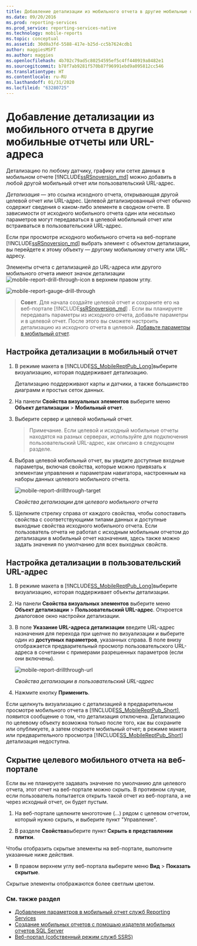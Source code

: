 ```yaml
---
title: Добавление детализации из мобильного отчета в другие мобильные отчеты или URL-адреса | Документы Майкрософт
ms.date: 09/20/2016
ms.prod: reporting-services
ms.prod_service: reporting-services-native
ms.technology: mobile-reports
ms.topic: conceptual
ms.assetid: 30d0a3fd-5588-417e-b25d-cc5b7624cdb1
author: maggiesMSFT
ms.author: maggies
ms.openlocfilehash: 4b702c79ad5c80254595ef5c4ff440919a8482e1
ms.sourcegitcommit: b78f7ab9281f570b87f96991ebd9a095812cc546
ms.translationtype: HT
ms.contentlocale: ru-RU
ms.lasthandoff: 01/31/2020
ms.locfileid: "63280725"
---
```

# <a name="add-drillthrough-from-a-mobile-report-to-other-mobile-reports-or-urls"></a>Добавление детализации из мобильного отчета в другие мобильные отчеты или URL-адреса
Детализацию по любому датчику, графику или сетке данных в мобильном отчете [!INCLUDE[ssRSnoversion_md](../../includes/ssrsnoversion-md.md)] можно добавить в любой другой мобильный отчет или пользовательский URL-адрес. 

*Детализация*  — это ссылка исходного отчета, открывающая другой целевой отчет или URL-адрес. Целевой детализированный отчет обычно содержит сведения о каком-либо элементе в сводном отчете. В зависимости от исходного мобильного отчета один или несколько параметров могут передаваться в целевой мобильный отчет или встраиваться в пользовательский URL-адрес.  
  
Если при просмотре исходного мобильного отчета на веб-портале [!INCLUDE[ssRSnoversion_md](../../includes/ssrsnoversion-md.md)] выбрать элемент с объектом детализации, вы перейдете к этому объекту — другому мобильному отчету или URL-адресу.  

Элементы отчета с детализацией до URL-адреса или другого мобильного отчета имеют значок детализации ![mobile-report-drill-through-icon](../../reporting-services/mobile-reports/media/mobile-report-drill-through-icon.png) в верхнем правом углу.

![mobile-report-gauge-drill-through](../../reporting-services/mobile-reports/media/mobile-report-gauge-drill-through.png) 

>**Совет**. Для начала создайте целевой отчет и сохраните его на веб-портале [!INCLUDE[ssRSnoversion_md](../../includes/ssrsnoversion-md.md)] . Если вы планируете передавать параметры из исходного отчета, добавьте параметры и в целевой отчет. После этого вы сможете настроить детализацию из исходного отчета в целевой. [Добавьте параметры в мобильный отчет](../../reporting-services/mobile-reports/add-parameters-to-a-mobile-report-reporting-services.md).
 
## <a name="set-up-drillthrough-to-a-mobile-report"></a>Настройка детализации в мобильный отчет  

1. В режиме макета в [!INCLUDE[SS_MobileReptPub_Long](../../includes/ss-mobilereptpub-long.md)]выберите визуализацию, которая поддерживает детализацию.   

   Детализацию поддерживают карты и датчики, а также большинство диаграмм и простых сеток данных.
   
2. На панели **Свойства визуальных элементов** выберите меню **Объект детализации** > **Мобильный отчет**.  
3. Выберите сервер и целевой мобильный отчет.  

   >Примечание. Если целевой и исходный мобильные отчеты находятся на разных серверах, используйте для подключения пользовательский URL-адрес, как описано в следующем разделе.  
 
4. Выбрав целевой мобильный отчет, вы увидите доступные входные параметры, включая свойства, которые можно привязать к элементам управления и параметрам навигатора, настроенным на наборы данных целевого мобильного отчета.  

   ![mobile-report-drillthrough-target](../../reporting-services/mobile-reports/media/mobile-report-drillthrough-target.PNG)
   
   *Свойства детализации для целевого мобильного отчета*  
  
5. Щелкните стрелку справа от каждого свойства, чтобы сопоставить свойства с соответствующими типами данных и доступные выходные свойства исходного мобильного отчета. Если пользователь отчета не работал с исходным мобильным отчетом до детализации в мобильный отчет назначения, здесь также можно задать значения по умолчанию для всех выходных свойств.  
  
## <a name="set-up-a-drillthrough-to-a-custom-url"></a>Настройка детализации в пользовательский URL-адрес  
  
1. В режиме макета в [!INCLUDE[SS_MobileReptPub_Long](../../includes/ss-mobilereptpub-long.md)]выберите визуализацию, которая поддерживает объекты детализации.    
2. На панели **Свойства визуальных элементов** выберите меню **Объект детализации** > **Пользовательский URL-адрес**.  Откроется диалоговое окно настройки детализации.  
  
3. В поле **Указание URL-адреса детализации** введите URL-адрес назначения для перехода при щелчке по визуализации и выберите один из **доступных параметров**, указанных справа. В поле внизу отображается предварительный просмотр пользовательского URL-адреса в сочетании с примерами разрешенных параметров (если они включены).  
  
   ![mobile-report-drillthrough-url](../../reporting-services/mobile-reports/media/mobile-report-drillthrough-url.PNG)
  
   *Свойства детализации в пользовательский URL-адрес*  
  
4. Нажмите кнопку **Применить**.  

  
Если щелкнуть визуализацию с детализацией в предварительном просмотре мобильного отчета в [!INCLUDE[SS_MobileReptPub_Short](../../includes/ss-mobilereptpub-short.md)], появится сообщение о том, что детализация отключена. Детализацию по целевому объекту возможна только после того, как вы сохраните или опубликуете, а затем откроете мобильный отчет; в режиме макета или предварительного просмотра [!INCLUDE[SS_MobileReptPub_Short](../../includes/ss-mobilereptpub-short.md)] детализация недоступна.  

## <a name="hide-a-target-mobile-report-on-the-web-portal"></a>Скрытие целевого мобильного отчета на веб-портале
Если вы не планируете задавать значение по умолчанию для целевого отчета, этот отчет на веб-портале можно скрыть. В противном случае, если пользователь попытается открыть такой отчет из веб-портала, а не через исходный отчет, он будет пустым.

1. На веб-портале щелкните многоточие (...) рядом с целевом отчетом, который нужно скрыть, и выберите пункт "Управление".

2. В разделе **Свойства**выберите пункт **Скрыть в представлении плитки**.

Чтобы отобразить скрытые элементы на веб-портале, выполните указанные ниже действия. 

* В правом верхнем углу веб-портала выберите меню **Вид** > **Показать скрытые**. 

Скрытые элементы отображаются более светлым цветом.
    
### <a name="see-also"></a>См. также раздел  
 
* [Добавление параметров в мобильный отчет служб Reporting Services](../../reporting-services/mobile-reports/add-parameters-to-a-mobile-report-reporting-services.md)
* [Создание мобильных отчетов с помощью издателя мобильных отчетов SQL Server](../../reporting-services/mobile-reports/create-mobile-reports-with-sql-server-mobile-report-publisher.md) 
* [Веб-портал (собственный режим служб SSRS)](../../reporting-services/web-portal-ssrs-native-mode.md)

